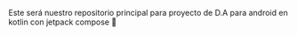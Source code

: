 Este será nuestro repositorio principal para proyecto de D.A para android en kotlin con jetpack compose 🙌
